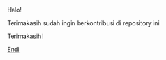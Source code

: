 Halo!

Terimakasih sudah ingin berkontribusi di repository ini

Terimakasih!

[Endi](https://www.instagram.com/endilicious)
